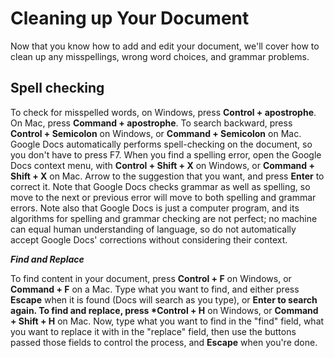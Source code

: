 Cleaning up Your Document 
=========================

Now that you know how to add and edit your document, we'll cover how to
clean up any misspellings, wrong word choices, and grammar problems.

Spell checking 
--------------

To check for misspelled words, on Windows, press **Control +
apostrophe**. On Mac, press **Command + apostrophe**. To search
backward, press **Control + Semicolon** on Windows, or **Command +
Semicolon** on Mac. Google Docs automatically performs spell-checking on
the document, so you don't have to press F7. When you find a spelling
error, open the Google Docs context menu, with **Control + Shift + X**
on Windows, or **Command + Shift + X** on Mac. Arrow to the suggestion
that you want, and press **Enter** to correct it. Note that Google Docs
checks grammar as well as spelling, so move to the next or previous
error will move to both spelling and grammar errors. Note also that
Google Docs is just a computer program, and its algorithms for spelling
and grammar checking are not perfect; no machine can equal human
understanding of language, so do not automatically accept Google Docs'
corrections without considering their context.

***Find and Replace***

To find content in your document, press **Control + F** on Windows, or
**Command + F** on a Mac. Type what you want to find, and either press
**Escape** when it is found (Docs will search as you type), or **Enter
to search again. To find and replace, press \*Control + H** on Windows,
or **Command + Shift + H** on Mac. Now, type what you want to find in
the "find" field, what you want to replace it with in the "replace"
field, then use the buttons passed those fields to control the process,
and **Escape** when you're done.
